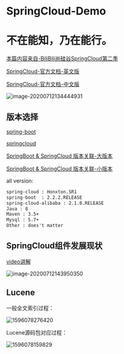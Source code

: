 # SpringCloud-Demo

# 不在能知，乃在能行。

[本篇内容来自-BiliBili尚硅谷SpringCloud第二季](https://www.bilibili.com/medialist/play/ml1008246138)

[SpringCloud-官方文档-英文版](https://cloud.spring.io/spring-cloud-static/Hoxton.SR1/reference/htmlsingle/)

[SpringCloud-官方文档-中文版](https://bookstack.cn/read/spring-cloud-docs/docs-index.md)

![image-20200712134444931](\image-20200712134444931.png)

## 版本选择

[spring-boot](https://github.com/spring-projects/spring-boot/wiki/Spring-Boot-2.0-Release-Notes)

[springcloud](https://github.com/spring-projects/spring-cloud/wiki)

[SpringBoot & SpringCloud 版本关联-大版本](https://spring.io/projects/spring-cloud#overview)

[SpringBoot & SpringCloud 版本关联-小版本](https://start.spring.io/actuator/info)

all version:

```tex
spring-cloud : Honxton.SR1
spring-boot  : 2.2.2.RELEASE
spring-cloud-alibaba : 2.1.0.RELEASE
Java : 8
Maven : 3.5+
Mysql : 5.7+
Other : does't matter
```

## SpringCloud组件发展现状

[video讲解](https://www.bilibili.com/video/BV18E411x7eT?p=4)

![image-20200712143950350](\image-20200712143950350.png) 

## Lucene

一般全文索引过程：

![1596078276420](\1596078276420.png)

Lucene源码包对应过程：

![1596078159829](\1596078159829.png)